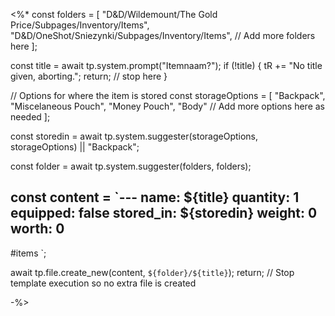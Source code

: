 <%*
const folders = [
  "D&D/Wildemount/The Gold Price/Subpages/Inventory/Items",
  "D&D/OneShot/Sniezynki/Subpages/Inventory/Items",
  // Add more folders here
];

const title = await tp.system.prompt("Itemnaam?");
if (!title) {
  tR += "No title given, aborting.";
  return; // stop here
}

// Options for where the item is stored
const storageOptions = [
  "Backpack",
  "Miscelaneous Pouch",
  "Money Pouch",
  "Body"
  // Add more options here as needed
];

const storedin = await tp.system.suggester(storageOptions, storageOptions) || "Backpack";

const folder =  await tp.system.suggester(folders, folders);

const content = `---
name: ${title}
quantity: 1
equipped: false
stored_in: ${storedin}
weight: 0
worth: 0
---

#items
`;

await tp.file.create_new(content, `${folder}/${title}`);
return;  // Stop template execution so no extra file is created

-%>
